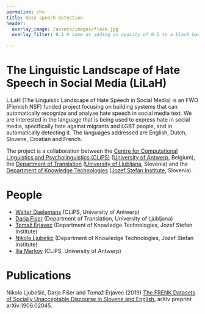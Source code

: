 ```yaml
---
permalink: /hs
title: Hate speech detection
header:
  overlay_image: /assets/images/flask.jpg
  overlay_filter: 0.1 # same as adding an opacity of 0.5 to a black background

---
```


# <a name="The Linguistic Landscape of Hate Speech in Social Media (LiLaH)"/>The Linguistic Landscape of Hate Speech in Social Media (LiLaH)

LiLaH (The Linguistic Landscape of Hate Speech in Social Media) is an FWO (Flemish NSF) funded project focusing on 
building systems that can automatically recognize and analyse hate speech in social media text. 
We are interested in the language that is being used to express hate in social media, specifically hate against migrants and LGBT people, and in automatically detecting it. <!-- The analysis will be on different linguistic levels and different levels of complexity. --> The languages addressed are English, Dutch, Slovene, Croatian and French.

The project is a collaboration between the [Centre for Computational Linguistics and Psycholinguistics (CLiPS)](https://www.uantwerpen.be/en/research-groups/clips/) ([University of Antwerp](https://www.uantwerpen.be/en/), Belgium), the [Department of Translation](https://prevajalstvo.ff.uni-lj.si/en/) ([University of Ljubljana](https://www.uni-lj.si/eng/about_university_of_ljubljana.aspx), Slovenia) and the [Department of Knowledge Technologies](https://kt.ijs.si) ([Jozef Stefan Institute](https://www.ijs.si/ijsw/JSI), Slovenia).

# <a name="People"/>People

- [Walter Daelemans](https://www.clips.uantwerpen.be/~walter/) (CLiPS, University of Antwerp)
- [Darja Fiser](https://www.clarin.eu/person/darja-fi%C5%A1er) (Department of Translation, University of Ljubljana)
- [Tomaž Erjavec](http://nl.ijs.si/et/) (Department of Knowledge Technologies, Jozef Stefan Institute)
- [Nikola Ljubešić](http://nlp.ffzg.hr/people/nikola-ljubesic/) (Department of Knowledge Technologies, Jozef Stefan Institute)
- [Ilia Markov](https://ilia-markov.github.io) (CLiPS, University of Antwerp)

# <a name="Publications"/>Publications

Nikola Ljubešić, Darja Fišer and Tomaž Erjavec (2019) [The FRENK Datasets of Socially Unacceptable Discourse in Slovene and English.](https://arxiv.org/pdf/1906.02045.pdf) arXiv preprint arXiv:1906.02045.
